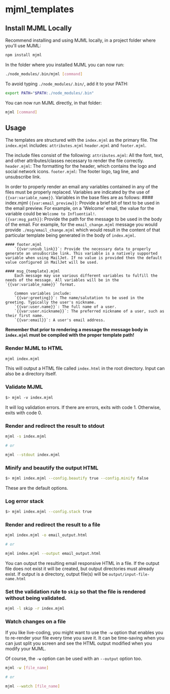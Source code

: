 # mjml_templates

## Install MJML Locally

Recommend installing and using MJML locally, in a project folder where you'll use MJML:
```bash
npm install mjml
```
In the folder where you installed MJML you can now run:
```bash
./node_modules/.bin/mjml [command]
```
To avoid typing `./node_modules/.bin/`, add it to your PATH:
```bash
export PATH="$PATH:./node_modules/.bin"
```
You can now run MJML directly, in that folder:
```bash
mjml [command]
```
## Usage

The templates are structured with the `index.mjml` as the primary file. The `index.mjml` includes: `attributes.mjml` `header.mjml` and `footer.mjml`.

The include files consist of the following:
    `attributes.mjml`: All the font, text, and other attributes/classes necessary to render the file correctly.
    `header.mjml`: The formatting for the header, which contains the logo and social network icons.
    `footer.mjml`: The footer logo, tag line, and unsubscribe link.

In order to properly render an email any variables contained in any of the files must be properly replaced. Variables are indicated by the use of `{{var:variable_name}}`. Variables in the base files are as follows:
    #### index.mjml
        `{{var:email_preview}}`: Provide a brief bit of text to be used in the email preview. For example, on a 'Welcome' email, the value for the variable could be `Welcome to Influential!`.      
        `{{var:msg_path}}`: Provide the path for the message to be used in the body of the email. For example, for the `email_change.mjml` message you would provide `./msg/email_change.mjml` which would result in the content of that particular template being generated in the body of `index.mjml`.

    #### footer.mjml
        `{{var:unsub_link}}`: Provide the necessary data to properly generate an unsubscribe link. This variable is a natively supported variable when using MailJet. If no value is provided then the default value configured in MailJet will be used.

    #### msg_{template}.mjml
        Each message may use various different variables to fulfill the needs of the message. All variables will be in the `{{var:variable_name}}` format.

        Common variables include:
        `{{var:greeting}}`: The name/salutation to be used in the greeting. Typically the user's nickname.
        `{{var:user.name}}`: The full name of a user.
        `{{var:user.nickname}}`: The preferred nickname of a user, such as their first name.
        `{{var:email}}`: A user's email address.

**Remember that prior to rendering a message the message body in `index.mjml` must be compiled with the proper template path!**

### Render MJML to HTML

```bash
mjml index.mjml
```
This will output a HTML file called `index.html` in the root directory.
Input can also be a directory itself.

### Validate MJML

```bash
$> mjml -v index.mjml
```

It will log validation errors. If there are errors, exits with code 1. Otherwise, exits with code 0.

### Render and redirect the result to stdout

```bash
mjml -s index.mjml

# or

mjml --stdout index.mjml
```

### Minify and beautify the output HTML

```bash
$> mjml index.mjml --config.beautify true --config.minify false
```

These are the default options.

### Log error stack

```bash
$> mjml index.mjml --config.stack true
```

### Render and redirect the result to a file

```bash
mjml index.mjml -o email_output.html

# or

mjml index.mjml --output email_output.html
```

You can output the resulting email responsive HTML in a file.
If the output file does not exist it will be created, but output directories must already exist.
If output is a directory, output file(s) will be `output/input-file-name.html`

### Set the validation rule to `skip` so that the file is rendered without being validated.

```bash
mjml -l skip -r index.mjml
```

### Watch changes on a file

If you like live-coding, you might want to use the `-w` option that enables you to re-render your file every time you save it.
It can be time-saving when you can just split you screen and see the HTML output modified when you modify your MJML.

Of course, the `-w` option can be used with an `--output` option too.

```bash
mjml -w [file_name]

# or

mjml --watch [file_name]
```
